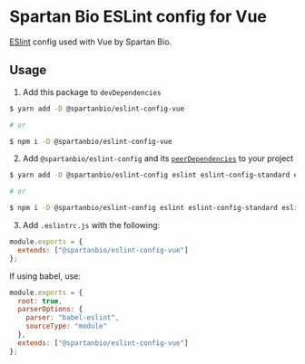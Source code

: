# Spartan Bio ESLint config for Vue

[ESlint](https://eslint.org/) config used with Vue by Spartan Bio.

## Usage

1. Add this package to `devDependencies`

```bash
$ yarn add -D @spartanbio/eslint-config-vue

# or

$ npm i -D @spartanbio/eslint-config-vue
```

2. Add `@spartanbio/eslint-config` and its [`peerDependencies`](https://gitlab.com/spartanbio-ux/eslint-config/blob/master/package.json) to your project

```bash
$ yarn add -D @spartanbio/eslint-config eslint eslint-config-standard eslint-plugin-import eslint-plugin-node eslint-plugin-promise eslint-plugin-standard

# or

$ npm i -D @spartanbio/eslint-config eslint eslint-config-standard eslint-plugin-import eslint-plugin-node eslint-plugin-promise eslint-plugin-standard
```

3. Add `.eslintrc.js` with the following:

```js
module.exports = {
  extends: ["@spartanbio/eslint-config-vue"]
};
```

If using babel, use:

```js
module.exports = {
  root: true,
  parserOptions: {
    parser: "babel-eslint",
    sourceType: "module"
  },
  extends: ["@spartanbio/eslint-config-vue"]
};
```
